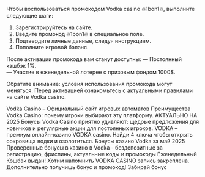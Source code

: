 Чтобы воспользоваться промокодом Vodka casino 🔥1bon1🔥, выполните следующие шаги:
1. Зарегистрируйтесь на сайте.
2. Введите промокод 🔥1bon1🔥 в специальное поле.
3. Подтвердите личные данные, следуя инструкциям.
4. Пополните игровой баланс.

После активации промокода вам станут доступны:
— Постоянный кэшбэк 1%.  
— Участие в еженедельной лотерее с призовым фондом 1000$.

Обратите внимание: условия использования промокода могут меняться. Перед активацией ознакомьтесь с актуальными правилами на сайте Vodka casino.

Vodka Casino – Официальный сайт игровых автоматов Преимущества Vodka Casino: почему игроки выбирают эту платформу. АКТУАЛЬНО НА 2025 Бонусы Vodka Casino приятно удивляют: щедрые предложения для новичков и регулярные акции для постоянных игроков. VODKA – премиум онлайн-казино VODKA casino. Найди 4 ключа чтобы открыть сокровища водки и озолотиться. Бонусы казино Vodka за май 2025 Проверенные бонусы в казино в Vodka - бездепозитные за регистрацию, фриспины, актуальные коды и промокоды Еженедельный Кэшбэк выдан! Хотим напомнить  VODKA CASINO запись закреплена. Дополнительно получишь бонус и промокод! Забирай бонус
